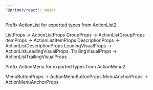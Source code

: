 ```yaml
---
'@primer/react': major
---
```


Prefix ActionList for exported types from ActionList2

ListProps → ActionListProps
GroupProps → ActionListGroupProps
ItemProps → ActionListItemProps
DescriptionProps → ActionListDescriptionProps
LeadingVisualProps → ActionListLeadingVisualProps,
TrailingVisualProps → ActionListTrailingVisualProps

Prefix ActionMenu for exported types from ActionMenu2

MenuButtonProps → ActionMenuButtonProps
MenuAnchorProps → ActionMenuAnchorProps
